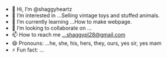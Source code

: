 - 👋 Hi, I’m @shaggyheartz
- 👀 I’m interested in ...Selling vintage toys and stuffed animals. 
- 🌱 I’m currently learning ...How to make webpage.
- 💞️ I’m looking to collaborate on ...
- 📫 How to reach me ...shaggypl28@gmail.com
- 😄 Pronouns: ...he, she, his, hers, they, ours, yes sir, yes mam
- ⚡ Fun fact: ...

<!---
shaggyheartz/shaggyheartz is a ✨ special ✨ repository because its `README.md` (this file) appears on your GitHub profile.
You can click the Preview link to take a look at your changes.
--->
